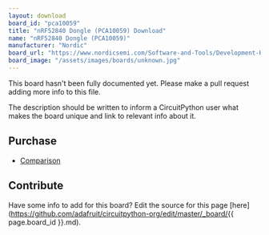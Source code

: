 ```yaml
---
layout: download
board_id: "pca10059"
title: "nRF52840 Dongle (PCA10059) Download"
name: "nRF52840 Dongle (PCA10059)"
manufacturer: "Nordic"
board_url: "https://www.nordicsemi.com/Software-and-Tools/Development-Kits/nRF52840-Dongle"
board_image: "/assets/images/boards/unknown.jpg"
---
```


This board hasn't been fully documented yet. Please make a pull request adding more info to this file.

The description should be written to inform a CircuitPython user what makes the board unique and link to relevant info about it.

## Purchase
* [Comparison](https://www.nordicsemi.com/About-us/BuyOnline?search_token=nRF52840DONGLE)

## Contribute

Have some info to add for this board? Edit the source for this page [here](https://github.com/adafruit/circuitpython-org/edit/master/_board/{{ page.board_id }}.md).
